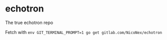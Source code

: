 # echotron

The true echotron repo

Fetch with
`env GIT_TERMINAL_PROMPT=1 go get gitlab.com/NicoNex/echotron`
